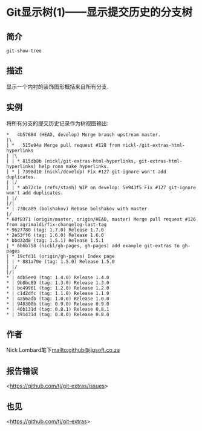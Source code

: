 
# Git显示树(1)——显示提交历史的分支树

## 简介

`git-show-tree`

## 描述

显示一个内衬的装饰图形概括来自所有分支.

## 实例

将所有分支的提交历史记录作为树视图输出:

```
*   4b57684 (HEAD, develop) Merge branch upstream master.
|\
| *   515e94a Merge pull request #128 from nickl-/git-extras-html-hyperlinks
| |\
| | * 815db8b (nickl/git-extras-html-hyperlinks, git-extras-html-hyperlinks) help ronn make hyperlinks.
| * | 7398d10 (nickl/develop) Fix #127 git-ignore won't add duplicates.
| |/
| | * ab72c1e (refs/stash) WIP on develop: 5e943f5 Fix #127 git-ignore won't add duplicates.
| |/
|/|
* | 730ca89 (bolshakov) Rebase bolshakov with master
|/
* 60f8371 (origin/master, origin/HEAD, master) Merge pull request #126 from agrimaldi/fix-changelog-last-tag
* 9627780 (tag: 1.7.0) Release 1.7.0
* 2e53ff6 (tag: 1.6.0) Release 1.6.0
* bbd32d8 (tag: 1.5.1) Release 1.5.1
| * 6b6b758 (nickl/gh-pages, gh-pages) add example git-extras to gh-pages
| * 19cfd11 (origin/gh-pages) Index page
| | * 881a70e (tag: 1.5.0) Release 1.5.0
| |/
|/|
* | 4db5ee0 (tag: 1.4.0) Release 1.4.0
* | 9b0bc89 (tag: 1.3.0) Release 1.3.0
* | be49961 (tag: 1.2.0) Release 1.2.0
* | c1d2dfc (tag: 1.1.0) Release 1.1.0
* | 4a56adb (tag: 1.0.0) Release 1.0.0
* | 948308b (tag: 0.9.0) Release 0.9.0
* | 40b131d (tag: 0.8.1) Release 0.8.1
* | 391431d (tag: 0.8.0) Release 0.8.0
```

## 作者

Nick Lombard笔下<mailto:github@jigsoft.co.za>

## 报告错误

\<<https://github.com/tj/git-extras/issues>>

## 也见

\<<https://github.com/tj/git-extras>>
